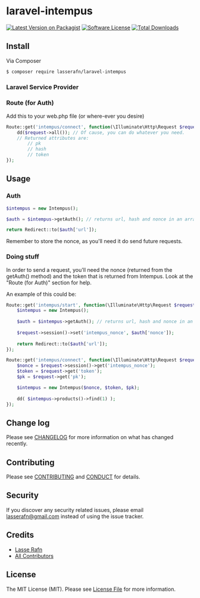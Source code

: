 # laravel-intempus

[![Latest Version on Packagist][ico-version]][link-packagist]
[![Software License][ico-license]](LICENSE.md)
[![Total Downloads][ico-downloads]][link-downloads]

## Install

Via Composer

``` bash
$ composer require lasserafn/laravel-intempus
```

### Laravel Service Provider


### Route (for Auth)
Add this to your web.php file (or where-ever you desire)
``` php
Route::get('intempus/connect', function(\Illuminate\Http\Request $request) {
	dd($request->all()); // Of cause, you can do whatever you need.
	// Returned attributes are:
	    // pk
	    // hash
	    // token
});
```

## Usage

### Auth
``` php
$intempus = new Intempus();

$auth = $intempus->getAuth(); // returns url, hash and nonce in an array

return Redirect::to($auth['url']);
```
Remember to store the nonce, as you'll need it do send future requests.

### Doing stuff
In order to send a request, you'll need the nonce (returned from the getAuth() method) and the token that is returned from Intempus.
Look at the "Route (for Auth)" section for help.

An example of this could be:

``` php
Route::get('intempus/start', function(\Illuminate\Http\Request $request) {
    $intempus = new Intempus();
    
    $auth = $intempus->getAuth(); // returns url, hash and nonce in an array
    
    $request->session()->set('intempus_nonce', $auth['nonce']);
    
    return Redirect::to($auth['url']);
});
```
``` php
Route::get('intempus/connect', function(\Illuminate\Http\Request $request) {
    $nonce = $request->session()->get('intempus_nonce');
    $token = $request->get('token');
    $pk = $request->get('pk');

   	$intempus = new Intempus($nonce, $token, $pk);
   	
   	dd( $intempus->products()->find(1) );
});
```

## Change log

Please see [CHANGELOG](CHANGELOG.md) for more information on what has changed recently.

## Contributing

Please see [CONTRIBUTING](CONTRIBUTING.md) and [CONDUCT](CONDUCT.md) for details.

## Security

If you discover any security related issues, please email lasserafn@gmail.com instead of using the issue tracker.

## Credits

- [Lasse Rafn][link-author]
- [All Contributors][link-contributors]

## License

The MIT License (MIT). Please see [License File](LICENSE.md) for more information.

[ico-version]: https://img.shields.io/packagist/v/lasserafn/laravel-intempus.svg?style=flat-square
[ico-license]: https://img.shields.io/badge/license-MIT-brightgreen.svg?style=flat-square
[ico-code-quality]: https://img.shields.io/scrutinizer/g/lasserafn/laravel-intempus.svg?style=flat-square
[ico-downloads]: https://img.shields.io/packagist/dt/lasserafn/laravel-intempus.svg?style=flat-square

[link-packagist]: https://packagist.org/packages/lasserafn/laravel-intempus
[link-downloads]: https://packagist.org/packages/lasserafn/laravel-intempus
[link-author]: https://github.com/lasserafn
[link-contributors]: ../../contributors
